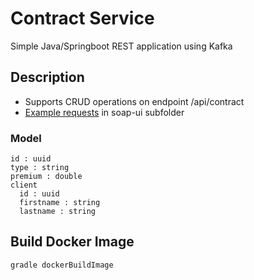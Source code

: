 # Contract Service
Simple Java/Springboot REST application using Kafka

## Description
* Supports CRUD operations on endpoint /api/contract
* [Example requests](https://github.com/JavaanseHZ/kafka-playground/tree/master/soap-ui) in soap-ui subfolder

### Model
```
id : uuid
type : string
premium : double
client
  id : uuid
  firstname : string
  lastname : string
```

## Build Docker Image
```
gradle dockerBuildImage
```
